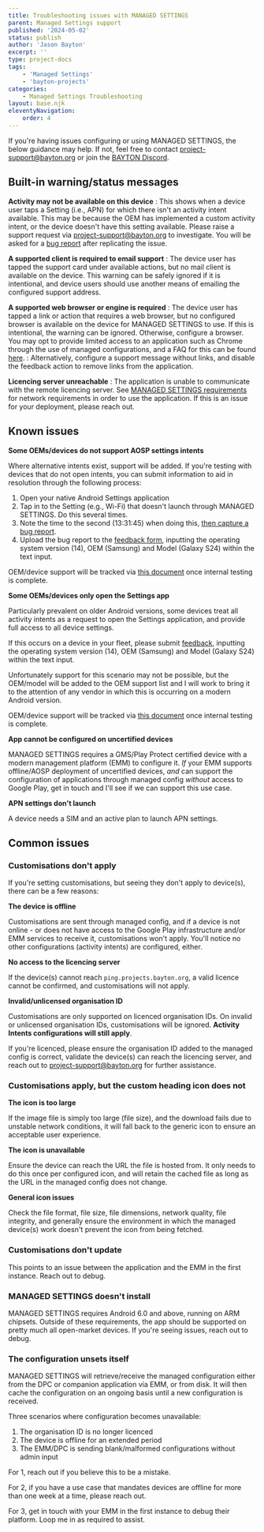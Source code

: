 ```yaml
---
title: Troubleshooting issues with MANAGED SETTINGS
parent: Managed Settings support
published: '2024-05-02'
status: publish
author: 'Jason Bayton'
excerpt: ''
type: project-docs
tags: 
    - 'Managed Settings'
    - 'bayton-projects'
categories: 
    - Managed Settings Troubleshooting
layout: base.njk
eleventyNavigation: 
    order: 4
---
```

If you're having issues configuring or using MANAGED SETTINGS, the below guidance may help. If not, feel free to contact [project-support@bayton.org](mailto:project-support@bayton.org) or join the [ BAYTON Discord](https://discord.gg/YUY7jAjayr).

## Built-in warning/status messages

**Activity may not be available on this device**
: This shows when a device user taps a Setting (i.e., APN) for which there isn't an activity intent available. This may be because the OEM has implemented a custom activity intent, or the device doesn't have this setting available. Please raise a support request via [project-support@bayton.org](mailto:project-support@bayton.org) to investigate. You will be asked for a [bug report](/android/how-to-capture-device-logs/) after replicating the issue.

**A supported client is required to email support**
: The device user has tapped the support card under available actions, but no mail client is available on the device. This warning can be safely ignored if it is intentional, and device users should use another means of emailing the configured support address.

**A supported web browser or engine is required**
: The device user has tapped a link or action that requires a web browser, but no configured browser is available on the device for MANAGED SETTINGS to use. If this is intentional, the warning can be ignored. Otherwise, configure a browser. You may opt to provide limited access to an application such as Chrome through the use of managed configurations, and a FAQ for this can be found [here](/android/android-enterprise-faq/configure-chrome-bookmarks/).
: Alternatively, configure a support message without links, and disable the feedback action to remove links from the application.

**Licencing server unreachable**
: The application is unable to communicate with the remote licencing server. See [MANAGED SETTINGS requirements](/projects/managed-settings/support/managed-settings-requirements/) for network requirements in order to use the application. If this is an issue for your deployment, please reach out.

## Known issues

**Some OEMs/devices do not support AOSP settings intents**

Where alternative intents exist, support will be added. If you're testing with devices that do not open intents, you can submit information to aid in resolution through the following process:
1. Open your native Android Settings application
2. Tap in to the Setting (e.g., Wi-Fi) that doesn't launch through MANAGED SETTINGS. Do this several times.
3. Note the time to the second (13:31:45) when doing this, [then capture a bug report](/android/how-to-capture-device-logs/).
4. Upload the bug report to the [feedback form](https://docs.google.com/forms/d/e/1FAIpQLSdYQrOPM0dKwCmcSjfxgoK2rQvhQXXyw2pk9nMqYBn0F2IhRw/viewform?usp=sf_link), inputting the operating system version (14), OEM (Samsung) and Model (Galaxy S24) within the text input.

OEM/device support will be tracked via [this document](/projects/managed-settings/support/oem-support/) once internal testing is complete.

**Some OEMs/devices only open the Settings app**

Particularly prevalent on older Android versions, some devices treat all activity intents as a request to open the Settings application, and provide full access to all device settings. 

If this occurs on a device in your fleet, please submit [feedback](https://docs.google.com/forms/d/e/1FAIpQLSdYQrOPM0dKwCmcSjfxgoK2rQvhQXXyw2pk9nMqYBn0F2IhRw/viewform?usp=sf_link), inputting the operating system version (14), OEM (Samsung) and Model (Galaxy S24) within the text input. 

Unfortunately support for this scenario may not be possible, but the OEM/model will be added to the OEM support list and I will work to bring it to the attention of any vendor in which this is occurring on a modern Android version.

OEM/device support will be tracked via [this document](/projects/managed-settings/support/oem-support/) once internal testing is complete.

**App cannot be configured on uncertified devices**

MANAGED SETTINGS requires a GMS/Play Protect certified device with a modern management platform (EMM) to configure it. _If_ your EMM supports offline/AOSP deployment of uncertified devices, _and_ can support the configuration of applications through managed config _without_ access to Google Play, get in touch and I'll see if we can support this use case.

**APN settings don't launch**

A device needs a SIM and an active plan to launch APN settings. 

## Common issues

### Customisations don't apply

If you're setting customisations, but seeing they don't apply to device(s), there can be a few reasons:

**The device is offline**

Customisations are sent through managed config, and if a device is not online - or does not have access to the Google Play infrastructure and/or EMM services to receive it, customisations won't apply. You'll notice no other configurations (activity intents) are configured, either.

**No access to the licencing server**

If the device(s) cannot reach `ping.projects.bayton.org`, a valid licence cannot be confirmed, and customisations will not apply.

**Invalid/unlicensed organisation ID**

Customisations are only supported on licenced organisation IDs. On invalid or unlicensed organisation IDs, customisations will be ignored. **Activity Intents configurations will still apply**. 

If you're licenced, please ensure the organisation ID added to the managed config is correct, validate the device(s) can reach the licencing server, and reach out to [project-support@bayton.org](mailto:project-support@bayton.org) for further assistance.

### Customisations apply, but the custom heading icon does not

**The icon is too large**

If the image file is simply too large (file size), and the download fails due to unstable network conditions, it will fall back to the generic icon to ensure an acceptable user experience.

**The icon is unavailable**

Ensure the device can reach the URL the file is hosted from. It only needs to do this once per configured icon, and will retain the cached file as long as the URL in the managed config does not change.

**General icon issues**

Check the file format, file size, file dimensions, network quality, file integrity, and generally ensure the environment in which the managed device(s) work doesn't prevent the icon from being fetched.

### Customisations don't update

This points to an issue between the application and the EMM in the first instance. Reach out to debug.

### MANAGED SETTINGS doesn't install

MANAGED SETTINGS requires Android 6.0 and above, running on ARM chipsets. Outside of these requirements, the app should be supported on pretty much all open-market devices. If you're seeing issues, reach out to debug.

### The configuration unsets itself

MANAGED SETTINGS will retrieve/receive the managed configuration either from the DPC or companion application via EMM, or from disk. It will then cache the configuration on an ongoing basis until a new configuration is received. 

Three scenarios where configuration becomes unavailable:

1. The organisation ID is no longer licenced
2. The device is offline for an extended period
3. The EMM/DPC is sending blank/malformed configurations without admin input

For 1, reach out if you believe this to be a mistake. 

For 2, if you have a use case that mandates devices are offline for more than one week at a time, please reach out.

For 3, get in touch with your EMM in the first instance to debug their platform. Loop me in as required to assist.
